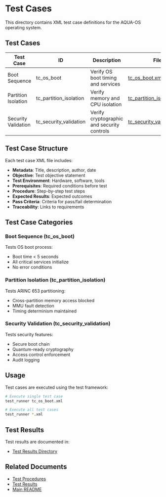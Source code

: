 # Test Cases

This directory contains XML test case definitions for the AQUA-OS operating system.

## Test Cases

| Test Case | ID | Description | File |
|-----------|----|-----------  |------|
| Boot Sequence | tc_os_boot | Verify OS boot timing and services | [tc_os_boot.xml](./tc_os_boot.xml) |
| Partition Isolation | tc_partition_isolation | Verify memory and CPU isolation | [tc_partition_isolation.xml](./tc_partition_isolation.xml) |
| Security Validation | tc_security_validation | Verify cryptographic and security controls | [tc_security_validation.xml](./tc_security_validation.xml) |

## Test Case Structure

Each test case XML file includes:

- **Metadata**: Title, description, author, date
- **Objective**: Test objective statement
- **Test Environment**: Hardware, software, tools
- **Prerequisites**: Required conditions before test
- **Procedure**: Step-by-step test steps
- **Expected Results**: Expected outcomes
- **Pass Criteria**: Criteria for pass/fail determination
- **Traceability**: Links to requirements

## Test Case Categories

### Boot Sequence (tc_os_boot)

Tests OS boot process:
- Boot time < 5 seconds
- All critical services initialize
- No error conditions

### Partition Isolation (tc_partition_isolation)

Tests ARINC 653 partitioning:
- Cross-partition memory access blocked
- MMU fault detection
- Timing determinism maintained

### Security Validation (tc_security_validation)

Tests security features:
- Secure boot chain
- Quantum-ready cryptography
- Access control enforcement
- Audit logging

## Usage

Test cases are executed using the test framework:

```bash
# Execute single test case
test_runner tc_os_boot.xml

# Execute all test cases
test_runner *.xml
```

## Test Results

Test results are documented in:
- [Test Results Directory](../test_results/)

## Related Documents

- [Test Procedures](../../S1000D/dmodule/DMC-Q100-A-42-40-00-00A-020A-P-EN-US.xml)
- [Test Results](../test_results/)
- [Main README](../../README.md)
